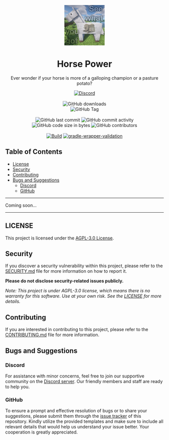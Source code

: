<p align="center">
    <img height="128" src=".idea/icon.png" alt="Icon of the Project">
</p>

<h1 align="center">Horse Power</h1>

<p align="center">Ever wonder if your horse is more of a galloping champion or a pasture potato?</p>

<div align="center">
    <a href="https://lyzev.github.io/discord"><img src="https://img.shields.io/discord/610120595765723137?logo=discord" alt="Discord"/></a>
    <br><br>
    <img src="https://img.shields.io/github/downloads/Lyzev/HorsePower/total" alt="GitHub downloads"/>
    <br>
    <img alt="GitHub Tag" src="https://img.shields.io/github/v/tag/Lyzev/HorsePower?include_prereleases&sort=date&color=orange">
    <br><br>
    <img src="https://img.shields.io/github/last-commit/Lyzev/HorsePower" alt="GitHub last commit"/>
    <img src="https://img.shields.io/github/commit-activity/w/Lyzev/HorsePower" alt="GitHub commit activity"/>
    <br>
    <img src="https://img.shields.io/github/languages/code-size/Lyzev/HorsePower" alt="GitHub code size in bytes"/>
    <img src="https://img.shields.io/github/contributors/Lyzev/HorsePower" alt="GitHub contributors"/>
    <br><br>
    <a href="https://github.com/Lyzev/HorsePower/actions/workflows/build.yml"><img src="https://github.com/Lyzev/HorsePower/actions/workflows/build.yml/badge.svg" alt="Build"/></a>
    <a href="https://github.com/Lyzev/HorsePower/actions/workflows/gradle-wrapper-validation.yml"><img src="https://github.com/Lyzev/HorsePower/actions/workflows/gradle-wrapper-validation.yml/badge.svg" alt="gradle-wrapper-validation"/></a>
</div>

## Table of Contents

- [License](#license)
- [Security](#security)
- [Contributing](#contributing)
- [Bugs and Suggestions](#bugs-and-suggestions)
    - [Discord](#discord)
    - [GitHub](#github)

--- 

Coming soon...

---

## LICENSE

This project is licensed under the [AGPL-3.0 License](../../Downloads/SpigotTemplatePlugin-master/LICENSE).

## Security

If you discover a security vulnerability within this project, please refer to the [SECURITY.md](SECURITY.md) file for
more information on how to report it.

**Please do not disclose security-related issues publicly.**

*Note: This project is under AGPL-3.0 license, which means there is no warranty for this software. Use at your own risk.
See the [LICENSE](../../Downloads/SpigotTemplatePlugin-master/LICENSE) for more details.*

## Contributing

If you are interested in contributing to this project, please refer to the [CONTRIBUTING.md](CONTRIBUTING.md) file for
more information.

## Bugs and Suggestions

### Discord

For assistance with minor concerns, feel free to join our supportive community on
the [Discord server](https://lyzev.dev/discord). Our friendly members and staff are ready to help you.

### GitHub

To ensure a prompt and effective resolution of bugs or to share your suggestions, please submit them through
the [issue tracker](https://github.com/Lyzev/HorsePower/issues) of this repository. Kindly utilize the provided
templates
and make sure to include all relevant details that would help us understand your issue better. Your cooperation is
greatly appreciated.
